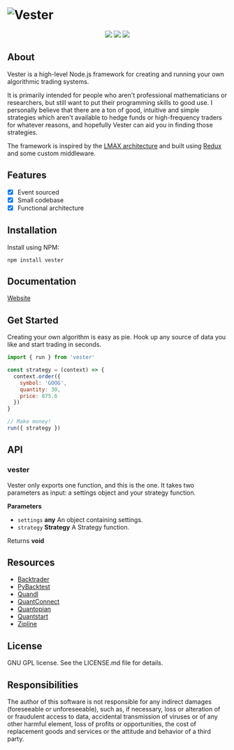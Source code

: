 # ![Vester](https://fhqvst.github.io/vester/images/vester-splash.svg)

<p align="center">
  <a href="https://travis-ci.org/fhqvst/vester"><img src="https://img.shields.io/travis/fhqvst/vester.svg"></a>
  <a href="https://david-dm.org/fhqvst/vester"><img src="https://img.shields.io/david/fhqvst/vester.svg"></a>
  <a href="https://www.npmjs.com/package/vester"><img src="https://img.shields.io/npm/v/vester.svg"></a>
</p>

## About

Vester is a high-level Node.js framework for creating and running your own algorithmic trading systems. 

It is primarily intended for people who aren't professional mathematicians or researchers, but still want to put their programming skills to good use. I personally believe that there are a ton of good, intuitive and simple strategies which aren't available to hedge funds or high-frequency traders for whatever reasons, and hopefully Vester can aid you in finding those strategies.

The framework is inspired by the <a href="https://martinfowler.com/articles/lmax.html">LMAX architecture</a> and built using <a href="http://redux.js.org">Redux</a> and some custom middleware.

## Features

-   [x] Event sourced
-   [x] Small codebase
-   [x] Functional architecture

## Installation

Install using NPM:

`npm install vester`

## Documentation

[Website](https://fhqvst.github.io/vester/)

## Get Started

Creating your own algorithm is easy as pie. Hook up any source of data you like and start trading in seconds.

```javascript
import { run } from 'vester'

const strategy = (context) => {
  context.order({
    symbol: 'GOOG',
    quantity: 30,
    price: 875.6
  })
}

// Make money!
run({ strategy })
```

## API

### vester

Vester only exports one function, and this is the one. It takes two parameters as input: a settings
object and your strategy function.

**Parameters**

-   `settings` **any** An object containing settings.
-   `strategy` **Strategy** A Strategy function.

Returns **void** 

## Resources

-   [Backtrader](https://www.backtrader.com/)
-   [PyBacktest](https://github.com/ematvey/pybacktest)
-   [Quandl](https://www.quandl.com/)
-   [QuantConnect](https://www.quantconnect.com/)
-   [Quantopian](http://quantopian.com/)
-   [Quantstart](https://www.quantstart.com/)
-   [Zipline](http://www.zipline.io/)

## License

GNU GPL license. See the LICENSE.md file for details.

## Responsibilities

The author of this software is not responsible for any indirect damages (foreseeable or unforeseeable), such as, if necessary, loss or alteration of or fraudulent access to data, accidental transmission of viruses or of any other harmful element, loss of profits or opportunities, the cost of replacement goods and services or the attitude and behavior of a third party.
